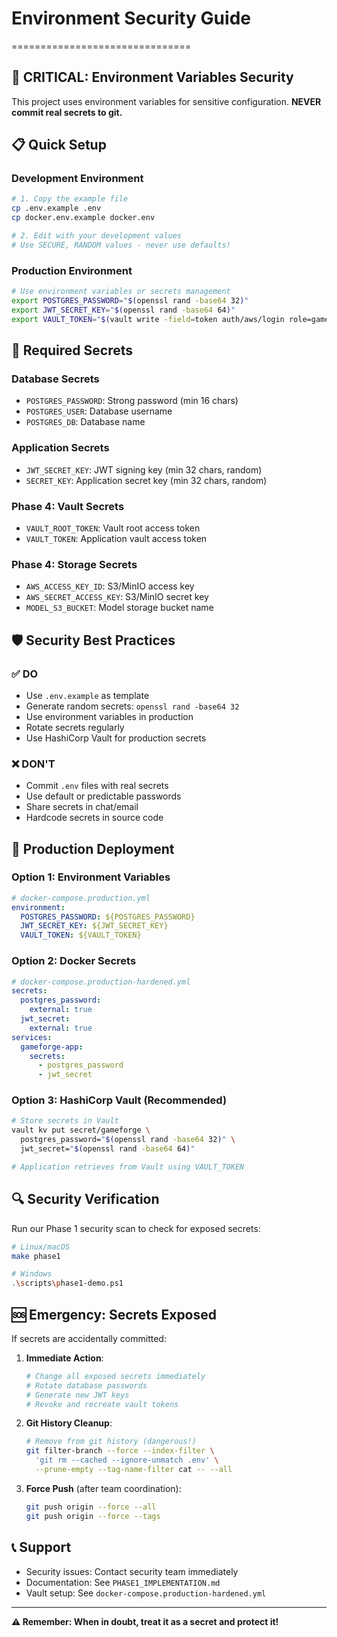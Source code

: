 # Environment Security Guide
===============================

## 🚨 **CRITICAL: Environment Variables Security**

This project uses environment variables for sensitive configuration. **NEVER commit real secrets to git.**

## 📋 **Quick Setup**

### **Development Environment**
```bash
# 1. Copy the example file
cp .env.example .env
cp docker.env.example docker.env

# 2. Edit with your development values
# Use SECURE, RANDOM values - never use defaults!
```

### **Production Environment**
```bash
# Use environment variables or secrets management
export POSTGRES_PASSWORD="$(openssl rand -base64 32)"
export JWT_SECRET_KEY="$(openssl rand -base64 64)"
export VAULT_TOKEN="$(vault write -field=token auth/aws/login role=gameforge)"
```

## 🔐 **Required Secrets**

### **Database Secrets**
- `POSTGRES_PASSWORD`: Strong password (min 16 chars)
- `POSTGRES_USER`: Database username
- `POSTGRES_DB`: Database name

### **Application Secrets**
- `JWT_SECRET_KEY`: JWT signing key (min 32 chars, random)
- `SECRET_KEY`: Application secret key (min 32 chars, random)

### **Phase 4: Vault Secrets**
- `VAULT_ROOT_TOKEN`: Vault root access token
- `VAULT_TOKEN`: Application vault access token

### **Phase 4: Storage Secrets**
- `AWS_ACCESS_KEY_ID`: S3/MinIO access key
- `AWS_SECRET_ACCESS_KEY`: S3/MinIO secret key
- `MODEL_S3_BUCKET`: Model storage bucket name

## 🛡️ **Security Best Practices**

### **✅ DO**
- Use `.env.example` as template
- Generate random secrets: `openssl rand -base64 32`
- Use environment variables in production
- Rotate secrets regularly
- Use HashiCorp Vault for production secrets

### **❌ DON'T**
- Commit `.env` files with real secrets
- Use default or predictable passwords
- Share secrets in chat/email
- Hardcode secrets in source code

## 🚀 **Production Deployment**

### **Option 1: Environment Variables**
```yaml
# docker-compose.production.yml
environment:
  POSTGRES_PASSWORD: ${POSTGRES_PASSWORD}
  JWT_SECRET_KEY: ${JWT_SECRET_KEY}
  VAULT_TOKEN: ${VAULT_TOKEN}
```

### **Option 2: Docker Secrets**
```yaml
# docker-compose.production-hardened.yml
secrets:
  postgres_password:
    external: true
  jwt_secret:
    external: true
services:
  gameforge-app:
    secrets:
      - postgres_password
      - jwt_secret
```

### **Option 3: HashiCorp Vault** (Recommended)
```bash
# Store secrets in Vault
vault kv put secret/gameforge \
  postgres_password="$(openssl rand -base64 32)" \
  jwt_secret="$(openssl rand -base64 64)"

# Application retrieves from Vault using VAULT_TOKEN
```

## 🔍 **Security Verification**

Run our Phase 1 security scan to check for exposed secrets:
```bash
# Linux/macOS
make phase1

# Windows
.\scripts\phase1-demo.ps1
```

## 🆘 **Emergency: Secrets Exposed**

If secrets are accidentally committed:

1. **Immediate Action**:
   ```bash
   # Change all exposed secrets immediately
   # Rotate database passwords
   # Generate new JWT keys
   # Revoke and recreate vault tokens
   ```

2. **Git History Cleanup**:
   ```bash
   # Remove from git history (dangerous!)
   git filter-branch --force --index-filter \
     'git rm --cached --ignore-unmatch .env' \
     --prune-empty --tag-name-filter cat -- --all
   ```

3. **Force Push** (after team coordination):
   ```bash
   git push origin --force --all
   git push origin --force --tags
   ```

## 📞 **Support**

- Security issues: Contact security team immediately
- Documentation: See `PHASE1_IMPLEMENTATION.md`
- Vault setup: See `docker-compose.production-hardened.yml`

---
**⚠️ Remember: When in doubt, treat it as a secret and protect it!**
